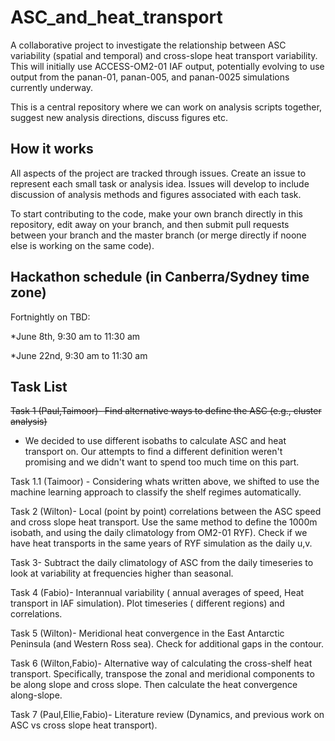 # ASC_and_heat_transport

A collaborative project to investigate the relationship between ASC variability (spatial and temporal) and cross-slope heat transport variability. This will initially use ACCESS-OM2-01 IAF output, potentially evolving to use output from the panan-01, panan-005, and panan-0025 simulations currently underway.

This is a central repository where we can work on analysis scripts together, suggest new analysis directions, discuss figures etc.

## How it works
All aspects of the project are tracked through issues. Create an issue to represent each small task or analysis idea. Issues will develop to include discussion of analysis methods and figures associated with each task.

To start contributing to the code, make your own branch directly in this repository, edit away on your branch, and then submit pull requests between your branch and the master branch (or merge directly if noone else is working on the same code).

## Hackathon schedule (in Canberra/Sydney time zone)

Fortnightly on TBD:

*June 8th, 9:30 am to 11:30 am

*June 22nd,  9:30 am to 11:30 am


## Task List

<del>Task 1 (Paul,Taimoor)- Find alternative ways to define the ASC (e.g., cluster analysis)
- We decided to use different isobaths to calculate ASC and heat transport on. Our attempts to find a different definition weren't promising and we didn't want to spend too much time on this part.

Task 1.1 (Taimoor) - Considering whats written above, we shifted to use the machine learning approach to classify the shelf regimes automatically.

Task 2 (Wilton)- Local (point by point) correlations between the ASC speed and cross slope heat transport. Use the same method to define the 1000m isobath, and using the daily climatology from OM2-01 RYF). Check if we have heat transports in the same years of RYF simulation as the daily u,v. 

Task 3-  Subtract the daily climatology of ASC from the daily timeseries to look at variability at frequencies higher than seasonal.

Task 4 (Fabio)- Interannual variability ( annual averages of speed, Heat transport in IAF simulation). Plot timeseries ( different regions) and correlations.

Task 5 (Wilton)-  Meridional heat convergence in the East Antarctic Peninsula (and Western Ross sea). Check for additional gaps in the contour.

Task 6 (Wilton,Fabio)- Alternative way of calculating the cross-shelf heat transport. Specifically, transpose the zonal and meridional components to be along slope and cross slope. Then calculate the heat convergence along-slope.

Task 7 (Paul,Ellie,Fabio)- Literature review (Dynamics, and previous work on ASC vs cross slope heat transport).

